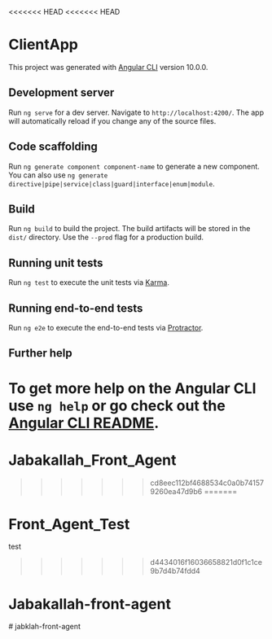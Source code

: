 <<<<<<< HEAD
<<<<<<< HEAD
# ClientApp

This project was generated with [Angular CLI](https://github.com/angular/angular-cli) version 10.0.0.

## Development server

Run `ng serve` for a dev server. Navigate to `http://localhost:4200/`. The app will automatically reload if you change any of the source files.

## Code scaffolding

Run `ng generate component component-name` to generate a new component. You can also use `ng generate directive|pipe|service|class|guard|interface|enum|module`.

## Build

Run `ng build` to build the project. The build artifacts will be stored in the `dist/` directory. Use the `--prod` flag for a production build.

## Running unit tests

Run `ng test` to execute the unit tests via [Karma](https://karma-runner.github.io).

## Running end-to-end tests

Run `ng e2e` to execute the end-to-end tests via [Protractor](http://www.protractortest.org/).

## Further help

To get more help on the Angular CLI use `ng help` or go check out the [Angular CLI README](https://github.com/angular/angular-cli/blob/master/README.md).
=======
# Jabakallah_Front_Agent
>>>>>>> cd8eec112bf4688534c0a0b741579260ea47d9b6
=======
# Front_Agent_Test
test
>>>>>>> d4434016f16036658821d0f1c1ce9b7d4b74fdd4
# Jabakallah-front-agent
#   j a b k l a h - f r o n t - a g e n t  
 
